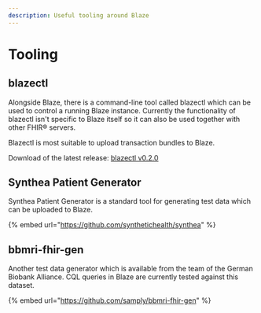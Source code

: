 ```yaml
---
description: Useful tooling around Blaze
---
```


# Tooling

## blazectl

Alongside Blaze, there is a command-line tool called blazectl which can be used to control a running Blaze instance. Currently the functionality of blazectl isn't specific to Blaze itself so it can also be used together with other FHIR® servers.

Blazectl is most suitable to upload transaction bundles to Blaze.

Download of the latest release: [blazectl v0.2.0](https://github.com/life-research/blazectl/releases/tag/v0.2.0)

## Synthea Patient Generator

Synthea Patient Generator is a standard tool for generating test data which can be uploaded to Blaze.

{% embed url="https://github.com/synthetichealth/synthea" %}

## bbmri-fhir-gen

Another test data generator which is available from the team of the German Biobank Alliance. CQL queries in Blaze are currently tested against this dataset.

{% embed url="https://github.com/samply/bbmri-fhir-gen" %}





